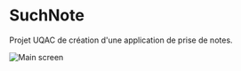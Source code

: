 # SuchNote

Projet UQAC de création d'une application de prise de notes.

![Main screen](screenshot/1.png "Main screen")
